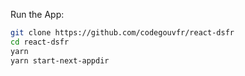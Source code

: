 
Run the App:  

```bash
git clone https://github.com/codegouvfr/react-dsfr
cd react-dsfr
yarn
yarn start-next-appdir
```
